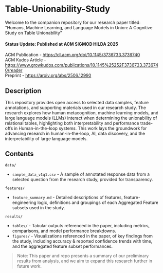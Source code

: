 # Table-Unionability-Study

Welcome to the companion repository for our research paper titled: “Humans, Machine Learning, and Language Models in Union: A Cognitive Study on Table Unionability” 
#### Status Update: Published at ACM SIGMOD HILDA 2025

ACM Publication - https://dl.acm.org/doi/10.1145/3736733.3736740    
ACM Kudos Article - https://www.growkudos.com/publications/10.1145%25252F3736733.3736740/reader    
Preprint - https://arxiv.org/abs/2506.12990    

## Description
This repository provides open access to selected data samples, feature annotations, and supporting materials used in our research study. The research explores how human metacognition, machine learning models, and large language models (LLMs) interact when determining the unionability of relational tables, highlighting both interpretability and performance trade-offs in Human-in-the-loop systems. This work lays the groundwork for advancing research in human-in-the-loop, AI, data discovery, and the interpretability of large language models.

## Contents
`data/`   
- `sample_data_v1q1.csv` - A sample of annotated response data from a selected question from the research study, provided for transparency.   

`features/`   
- `feature_summary.md` - Detailed descriptions of features, feature-engineering logic, definitions and groupings of each Aggregated Feature subsets used in the study.    

`results/`  
- `tables/` - Tabular outputs referenced in the paper, including metrics, comparisons, and model performance breakdowns.     
- `figures/` - Visualizations referenced in the paper, of key findings from the study, including accuracy & reported confidence trends with time, and the aggregated feature subset performances.   

> Note:
This paper and repo presents a summary of our preliminary results from analysis, and we aim to expand this research further in future work.
